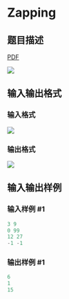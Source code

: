 # Zapping

## 题目描述

[problemUrl]: https://uva.onlinejudge.org/index.php?option=com_onlinejudge&Itemid=8&category=279&page=show_problem&problem=3912

[PDF](https://uva.onlinejudge.org/external/124/p12468.pdf)

![](https://cdn.luogu.com.cn/upload/vjudge_pic/UVA12468/162e4f6f6661d0a73dee9a48c4f161e243957967.png)

## 输入输出格式

### 输入格式

![](https://cdn.luogu.com.cn/upload/vjudge_pic/UVA12468/14b89767cd99d3ecb91dd085b6f42ecfdddb574e.png)

### 输出格式

![](https://cdn.luogu.com.cn/upload/vjudge_pic/UVA12468/f3b54a69509c8e9477cd349588f48a26aed29ad4.png)

## 输入输出样例

### 输入样例 #1

```cpp
3 9
0 99
12 27
-1 -1
```


### 输出样例 #1

```cpp
6
1
15
```


